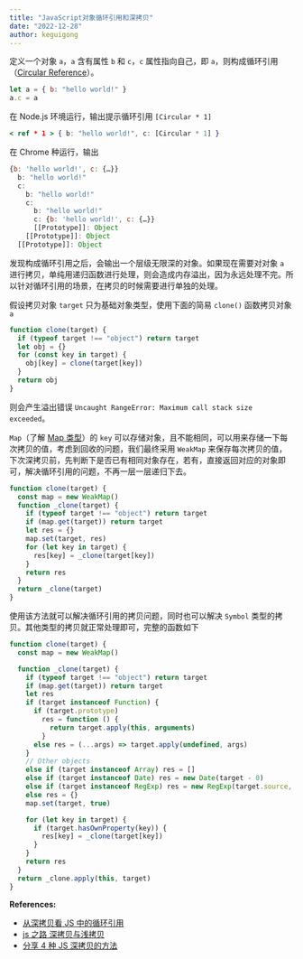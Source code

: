 ```yaml
---
title: "JavaScript对象循环引用和深拷贝"
date: "2022-12-28"
author: keguigong
---
```


定义一个对象 `a`，`a` 含有属性 `b` 和 `c`，`c` 属性指向自己，即 `a`，则构成循环引用（[Circular Reference](https://developer.mozilla.org/zh-CN/docs/Web/JavaScript/Memory_Management)）。

```js
let a = { b: "hello world!" }
a.c = a
```

在 Node.js 环境运行，输出提示循环引用 `[Circular * 1]`

```jsx
< ref * 1 > { b: "hello world!", c: [Circular * 1] }
```

在 Chrome 种运行，输出

```jsx
{b: 'hello world!', c: {…}}
  b: "hello world!"
  c:
    b: "hello world!"
    c:
      b: "hello world!"
      c: {b: 'hello world!', c: {…}}
      [[Prototype]]: Object
    [[Prototype]]: Object
  [[Prototype]]: Object
```

发现构成循环引用之后，会输出一个层级无限深的对象。如果现在需要对对象 `a` 进行拷贝，单纯用递归函数进行处理，则会造成内存溢出，因为永远处理不完。所以针对循环引用的场景，在拷贝的时候需要进行单独的处理。

假设拷贝对象 `target` 只为基础对象类型，使用下面的简易 `clone()` 函数拷贝对象 `a`

```js
function clone(target) {
  if (typeof target !== "object") return target
  let obj = {}
  for (const key in target) {
    obj[key] = clone(target[key])
  }
  return obj
}
```

则会产生溢出错误 `Uncaught RangeError: Maximum call stack size exceeded`。

`Map`（了解 [Map 类型](https://developer.mozilla.org/zh-CN/docs/Web/JavaScript/Reference/Global_Objects/Map)）的 `key` 可以存储对象，且不能相同，可以用来存储一下每次拷贝的值，考虑到回收的问题，我们最终采用 `WeakMap` 来保存每次拷贝的值，下次深拷贝前，先判断下是否已有相同对象存在，若有，直接返回对应的对象即可，解决循环引用的问题，不再一层一层递归下去。

```js
function clone(target) {
  const map = new WeakMap()
  function _clone(target) {
    if (typeof target !== "object") return target
    if (map.get(target)) return target
    let res = {}
    map.set(target, res)
    for (let key in target) {
      res[key] = _clone(target[key])
    }
    return res
  }
  return _clone(target)
}
```

使用该方法就可以解决循环引用的拷贝问题，同时也可以解决 `Symbol` 类型的拷贝。其他类型的拷贝就正常处理即可，完整的函数如下

```js
function clone(target) {
  const map = new WeakMap()

  function _clone(target) {
    if (typeof target !== "object") return target
    if (map.get(target)) return target
    let res
    if (target instanceof Function) {
      if (target.prototype)
        res = function () {
          return target.apply(this, arguments)
        }
      else res = (...args) => target.apply(undefined, args)
    }
    // Other objects
    else if (target instanceof Array) res = []
    else if (target instanceof Date) res = new Date(target - 0)
    else if (target instanceof RegExp) res = new RegExp(target.source, target.flags)
    else res = {}
    map.set(target, true)

    for (let key in target) {
      if (target.hasOwnProperty(key)) {
        res[key] = _clone(target[key])
      }
    }
    return res
  }
  return _clone.apply(this, target)
}
```

**References:**

- [从深拷贝看 JS 中的循环引用](https://underglaze-blue.github.io/blog/pages/831fd5/)
- [js 之路 深拷贝与浅拷贝](https://juejin.cn/post/7134970746580762637)
- [分享 4 种 JS 深拷贝的方法](https://cloud.tencent.com/developer/article/2019581)
